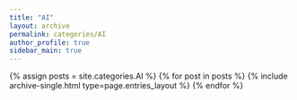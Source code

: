 ```yaml
---
title: "AI"
layout: archive
permalink: categories/AI
author_profile: true
sidebar_main: true
---
```



{% assign posts = site.categories.AI %}
{% for post in posts %} {% include archive-single.html type=page.entries_layout %} {% endfor %}